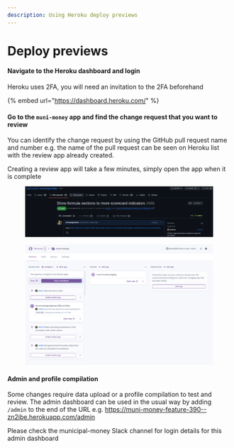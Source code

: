 ```yaml
---
description: Using Heroku deploy previews
---
```


# Deploy previews

#### Navigate to the Heroku dashboard and login

Heroku uses 2FA, you will need an invitation to the 2FA beforehand

{% embed url="https://dashboard.heroku.com/" %}

#### Go to the `muni-money` app and find the change request that you want to review

You can identify the change request by using the GitHub pull request name and number e.g. the name of the pull request can be seen on Heroku list with the review app already created.

Creating a review app will take a few minutes, simply open the app when it is complete

<figure><img src="../.gitbook/assets/image.png" alt=""><figcaption></figcaption></figure>

<figure><img src="../.gitbook/assets/image (12).png" alt=""><figcaption></figcaption></figure>

#### Admin and profile compilation

Some changes require data upload or a profile compilation to test and review. The admin dashboard can be used in the usual way by adding `/admin` to the end of the URL e.g. https://muni-money-feature-390--zn2ibe.herokuapp.com/admin

Please check the municipal-money Slack channel for login details for this admin dashboard
